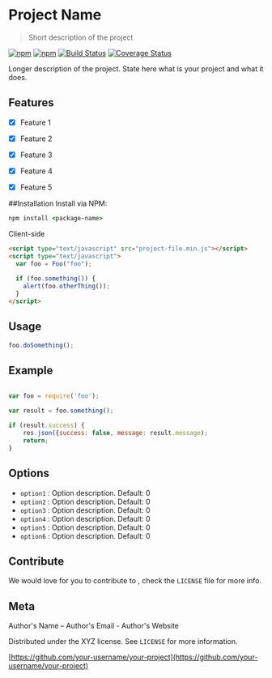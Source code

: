 # Project Name
> Short description of the project

[![npm](https://img.shields.io/npm/v/npm.svg?maxAge=2592000)]()
[![npm](https://img.shields.io/npm/l/express.svg?maxAge=2592000)]()
[![Build Status](https://travis-ci.org/FelipeNBrito/FNBPasswordValidator.svg?branch=master)](https://travis-ci.org/FelipeNBrito/FNBPasswordValidator)
[![Coverage Status](https://coveralls.io/repos/github/FelipeNBrito/FNBPasswordValidator/badge.svg?branch=master)](https://coveralls.io/github/FelipeNBrito/FNBPasswordValidator?branch=master)

Longer description of the project. State here what is your project and what it does.


## Features

- [x] Feature 1
- [x] Feature 2
- [x] Feature 3
- [x] Feature 4
- [x] Feature 5


##Installation
Install via NPM:

```ruby
npm install <package-name>

```

Client-side

```html
<script type="text/javascript" src="project-file.min.js"></script>
<script type="text/javascript">
  var foo = Foo("foo");
  
  if (foo.something()) { 
    alert(foo.otherThing());
  }
</script>
```

## Usage

```javascript 
foo.doSomething();
```

## Example

```javascript

var foo = require('foo');

var result = foo.something();

if (result.success) {
    res.json({success: false, message: result.message);
    return; 
}
```
## Options

 * ``` option1 ``` : Option description. Default: 0
 * ``` option2 ``` : Option description. Default: 0
 * ``` option3 ``` : Option description. Default: 0
 * ``` option4 ``` : Option description. Default: 0
 * ``` option5 ``` : Option description. Default: 0
 * ``` option6 ``` : Option description. Default: 0


## Contribute

We would love for you to contribute to *<your project name>*, check the ``LICENSE`` file for more info.

## Meta

Author's Name – Author's Email - Author's Website

Distributed under the XYZ license. See ``LICENSE`` for more information.

[https://github.com/your-username/your-project](https://github.com/your-username/your-project)
